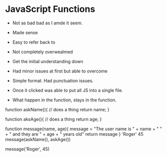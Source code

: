 # JavaScript Functions

- Not as bad bad as I amde it seem.
- Made sense
- Easy to refer back to 
- Not completely overwealmed
- Get the initial understanding down
- Had minor issues at first but able to overcome
- Simple format.  Had punctuation issues.
- Once it clicked was able to put all JS into a single file.

- What happen in the function, stays in the function.

function askName(){
    // does a thing
    return name;
}

function aksAge(){
    // does a thing
    return age;
}

function message(name, age){
    message = "The user name is " + name + " " + " and they are " + age + " years old"
    return message
}
        'Roger'     45
message(askName(), askAge())

message('Roger', 45)


